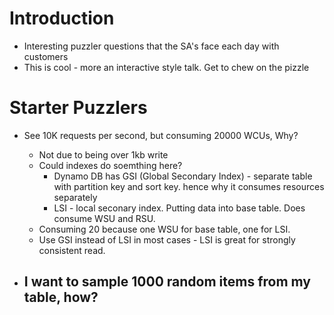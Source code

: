 # Introduction

- Interesting puzzler questions that the SA's face each day with customers
- This is cool - more an interactive style talk. Get to chew on the pizzle

# Starter Puzzlers

- See 10K requests per second, but consuming 20000 WCUs, Why?

  - Not due to being over 1kb write
  - Could indexes do soemthing here?
    - Dynamo DB has GSI (Global Secondary Index) - separate table with partition key and sort key. hence why it consumes resources separately
    - LSI - local seconary index. Putting data into base table. Does consume WSU and RSU.
  - Consuming 20 because one WSU for base table, one for LSI.
  - Use GSI instead of LSI in most cases - LSI is great for strongly consistent read.

- ## I want to sample 1000 random items from my table, how?
